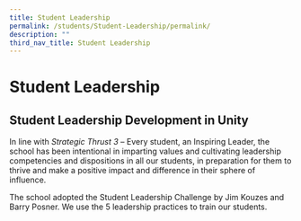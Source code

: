 ```yaml
---
title: Student Leadership
permalink: /students/Student-Leadership/permalink/
description: ""
third_nav_title: Student Leadership
---
```

Student Leadership
==================

Student Leadership Development in Unity
---------------------------------------

  
In line with _Strategic Thrust 3_ – Every student, an Inspiring Leader, the school has been intentional in imparting values and cultivating leadership competencies and dispositions in all our students, in preparation for them to thrive and make a positive impact and difference in their sphere of influence.  
  
The school adopted the Student Leadership Challenge by Jim Kouzes and Barry Posner. We use the 5 leadership practices to train our students.